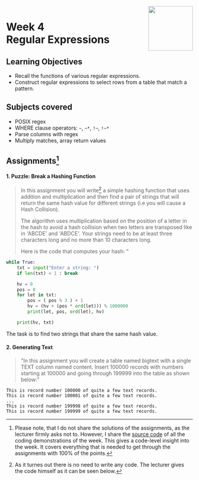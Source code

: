 <a href="../">
  <img src="/img/Intermediate_PostgreSQL_logo.avif" width="120" align="right">
</a>

# Week 4 <br> Regular Expressions

## Learning Objectives
- Recall the functions of various regular expressions.
- Construct regular expressions to select rows from a table that match a pattern.

## Subjects covered
- POSIX regex
- WHERE clause operators: `~`, `~*`, `!~`, `!~*` 
- Parse columns with regex
- Multiply matches, array return values

## Assignments[^1]

#### 1. Puzzle: Break a Hashing Function

>In this assignment you will write[^2] a simple hashing function that uses addition and multiplication and then find a pair of strings that will return the same hash value for different strings (i.e you will cause a Hash Collision).
>
>The algorithm uses multiplication based on the position of a letter in the hash to avoid a hash collision when two letters are transposed like in 'ABCDE' and 'ABDCE'. Your strings need to be at least three characters long and no more than 10 characters long.
>
>Here is the code that computes your hash: "

```python
while True:
    txt = input("Enter a string: ")
    if len(txt) < 1 : break

    hv = 0
    pos = 0
    for let in txt:
        pos = ( pos % 3 ) + 1  
        hv = (hv + (pos * ord(let))) % 1000000
        print(let, pos, ord(let), hv)

    print(hv, txt)
 ```
 
 The task is to find two strings that share the same hash value.
 
#### 2. Generating Text

>"In this assignment you will create a table named bigtext with a single TEXT column named content. Insert 100000 records with numbers starting at 100000 and going through 199999 into the table as shown below:"

```
This is record number 100000 of quite a few text records.
This is record number 100001 of quite a few text records.
...
This is record number 199998 of quite a few text records.
This is record number 199999 of quite a few text records.
```

[^1]:Please note, that I do not share the solutions of the assignments, as the lecturer firmly asks not to. However, I share the [source code](./demos.sql) of all the coding demonstrations of the week. This gives a code-level insight into the week. It covers everything that is needed to get through the assignments with 100% of the points.

[^2]:As it turnes out there is no need to write any code. The lecturer gives the code himself as it can be seen below.
